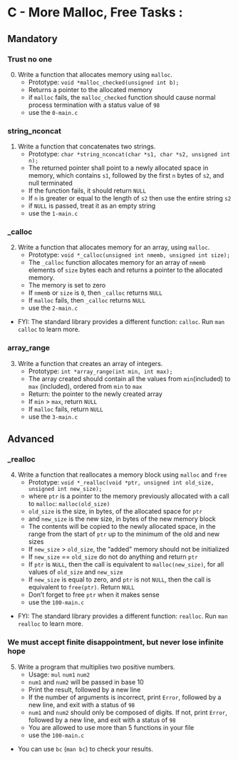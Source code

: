 # C - More Malloc, Free Tasks :

 
 


## Mandatory





### Trust no one

0. Write a function that allocates memory using `malloc`.
    - Prototype: `void *malloc_checked(unsigned int b);`
    - Returns a pointer to the allocated memory
    - if `malloc` fails, the `malloc_checked` function should cause normal process termination with a status value of `98`
    - use the `0-main.c`


### string_nconcat

1. Write a function that concatenates two strings.
    - Prototype: `char *string_nconcat(char *s1, char *s2, unsigned int n);`
    - The returned pointer shall point to a newly allocated space in memory, which contains `s1`, followed by the first `n` bytes of `s2`, and null terminated
    - If the function fails, it should return `NULL`
    - If `n` is greater or equal to the length of `s2` then use the entire string `s2`
    - if `NULL` is passed, treat it as an empty string
    - use the `1-main.c`


### _calloc

2. Write a function that allocates memory for an array, using `malloc`.
    - Prototype: `void *_calloc(unsigned int nmemb, unsigned int size);`
    - The `_calloc` function allocates memory for an array of `nmemb` elements of `size` bytes each and returns a pointer to the allocated memory.
    - The memory is set to zero
    - If `nmemb` or `size` is `0`, then `_calloc` returns `NULL`
    - If `malloc` fails, then `_calloc` returns `NULL`
    - use the `2-main.c`

* FYI: The standard library provides a different function: `calloc`. Run `man calloc` to learn more.


### array_range

3. Write a function that creates an array of integers.
    - Prototype: `int *array_range(int min, int max);`
    - The array created should contain all the values from `min`(included) to `max` (included), ordered from `min` to `max`
    - Return: the pointer to the newly created array
    - If `min` > `max`, return `NULL`
    - If `malloc` fails, return `NULL`
    - use the `3-main.c`





## Advanced





### _realloc

4. Write a function that reallocates a memory block using `malloc` and `free`
    - Prototype: `void *_realloc(void *ptr, unsigned int old_size, unsigned int new_size);`
    - where `ptr` is a pointer to the memory previously allocated with a call to `malloc`: `malloc(old_size)`
    - `old_size` is the size, in bytes, of the allocated space for `ptr`
    - and `new_size` is the new size, in bytes of the new memory block
    - The contents will be copied to the newly allocated space, in the range from the start of `ptr` up to the minimum of the old and new sizes
    - If `new_size` > `old_size`, the “added” memory should not be initialized
    - If `new_size` == `old_size` do not do anything and return `ptr`
    - If `ptr` is `NULL`, then the call is equivalent to `malloc(new_size)`, for all values of `old_size` and `new_size`
    - If `new_size` is equal to zero, and `ptr` is not `NULL`, then the call is equivalent to `free(ptr)`. Return `NULL`
    - Don’t forget to free `ptr` when it makes sense
    - use the `100-main.c`

* FYI: The standard library provides a different function: `realloc`. Run `man realloc` to learn more.


### We must accept finite disappointment, but never lose infinite hope

5. Write a program that multiplies two positive numbers.
    - Usage: `mul` `num1` `num2`
    - `num1` and `num2` will be passed in base 10
    - Print the result, followed by a new line
    - If the number of arguments is incorrect, print `Error`, followed by a new line, and exit with a status of `98`
    - `num1` and `num2` should only be composed of digits. If not, print `Error`, followed by a new line, and exit with a status of `98`
    - You are allowed to use more than 5 functions in your file
    - use the `100-main.c`

* You can use `bc` (`man bc`) to check your results.

